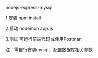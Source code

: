nodejs-express-mysql

1.安装
npm install

2.启动
nodemon app.js

3.测试
可运行前端代码或使用Postman

注：需自行安装mysql，配置数据库相关参数
